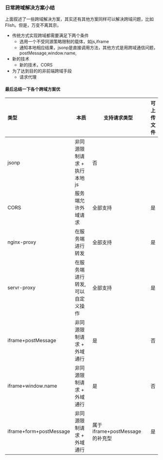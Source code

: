 ### 日常跨域解决方案小结

上面叙述了一些跨域解决方案，其实还有其他方案同样可以解决跨域问题，比如Flish。但是，万变不离其宗，

* 传统方式实现跨域都需要满足下两个条件
    * 选用一个不受同源策略限制的载体，如js,iframe
    * 通知本地相应结果，jsonp是直接调用方法，其他方式是用跨域通信问题，postMessage,window.name,
* 新的技术
    * 新的技术，CORS
* 为了达到目的的非前端跨域手段
    * 请求代理

#### 最后总结一下各个跨域方案优

|类型|本质|支持请求类型|可上传文件|
|:--|----|----|----:|
|jsonp|非同源限制请求 + 执行本地js | 否|
|CORS|服务端允许外域请求| 全部支持 | 是|
|nginx-proxy|在服务端进行转发| 全部支持 | 是|
|servr-proxy|在服务端进行转发,可以自定义操作| 全部支持 | 是|
|iframe+postMessage|非同源限制请求 + 外域通行| 是 | 否|
|iframe+window.name|非同源限制请求 + 外域通行| 是 | 否|
|iframe+form+postMessage|非同源限制请求 + 外域通行| 属于iframe+postMessage的补充型 | 是 |
